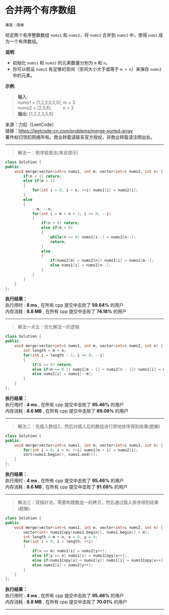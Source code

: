 # 合并两个有序数组 #  
`难度：简单` 

给定两个有序整数数组 `nums1` 和 `nums2`，将 `nums2` 合并到 `nums1` 中，使得 `num1` 成为一个有序数组。  

**说明**:  
- 初始化 `nums1` 和 `nums2` 的元素数量分别为 `m` 和 `n`。  
- 你可以假设 `nums1` 有足够的空间（空间大小大于或等于 `m + n`）来保存 `nums2` 中的元素。  

**示例**:   
>**输入**:   
>nums1 = [1,2,3,0,0,0], m = 3  
>nums2 = [2,5,6],&emsp;&emsp;&ensp;n = 3  
>**输出**: [1,2,2,3,5,6]  

来源：力扣（LeetCode）  
链接：https://leetcode-cn.com/problems/merge-sorted-array  
著作权归领扣网络所有。商业转载请联系官方授权，非商业转载请注明出处。  

---  
>解法一：倒序赋值法(来自提示)  

```C++
class Solution {
public:
    void merge(vector<int>& nums1, int m, vector<int>& nums2, int n) {
        if(n < 1) return;
        else if(m < 1)
        {
            for(int i = 0; i < n; ++i) nums1[i] = nums2[i];
        }
        else
        {
            --m, --n;
            for(int i = m + n + 1; i >= 0; --i)
            {
                if(n < 0) return;
                else if(m < 0)
                {
                    while(n >= 0) nums1[i--] = nums2[n--];
                    return;
                }
                else
                {
                    if(nums1[m] > nums2[n]) nums1[i] = nums1[m--];
                    else nums1[i] = nums2[n--];
                }
            }
        }
    }
};
```  

**执行结果：**  
执行用时 : **8 ms** , 在所有 cpp 提交中击败了 **59.64%** 的用户  
内存消耗 : **8.8 MB** , 在所有 cpp 提交中击败了 **74.18%** 的用户  

---  
>解法一点五：优化解法一的逻辑  

```C++
class Solution {
public:
    void merge(vector<int>& nums1, int m, vector<int>& nums2, int n) {
        int length = m + n;
        for(int i = length - 1; i >= 0; --i)
        {
            if(n == 0) return;
            else if(m == 0 || nums1[m - 1] < nums2[n - 1]) nums1[i] = nums2[--n];
            else nums1[i] = nums1[--m];
        }
    }
};
```  

**执行结果：**  
执行用时 : **4 ms** , 在所有 cpp 提交中击败了 **95.46%** 的用户  
内存消耗 : **8.6 MB** , 在所有 cpp 提交中击败了 **89.09%** 的用户  

---  
>解法二：先插入数组2，然后对插入后的数组进行原地排序得到结果(题解)  

```C++
class Solution {
public:
    void merge(vector<int>& nums1, int m, vector<int>& nums2, int n) {
        for(int i = 0; i < n; ++i) nums1[m + i] = nums2[i];
        sort(nums1.begin(), nums1.end());
    }
};
```  

**执行结果：**  
执行用时 : **4 ms** , 在所有 cpp 提交中击败了 **95.46%** 的用户  
内存消耗 : **8.6 MB** , 在所有 cpp 提交中击败了 **91.09%** 的用户  

---  
>解法三：双指针法，需要构建数组一的拷贝，然后通过插入排序得到结果(题解)  

```C++
class Solution {
public:
    void merge(vector<int>& nums1, int m, vector<int>& nums2, int n) {
        vector<int> nums1Copy(nums1.begin(), nums1.begin() + m);
        int length = m + n, x = 0, y = 0;
        for(int i = 0; i < length; ++i)
        {
            if(x == m) nums1[i] = nums2[y++];
            else if(y == n) nums1[i] = nums1Copy[x++];
            else if(nums1Copy[x] < nums2[y]) nums1[i] = nums1Copy[x++];
            else nums1[i] = nums2[y++];
        }
    }
};
```  

**执行结果：**  
执行用时 : **4 ms** , 在所有 cpp 提交中击败了 **95.46%** 的用户  
内存消耗 : **8.8 MB** , 在所有 cpp 提交中击败了 **70.01%** 的用户  

---  